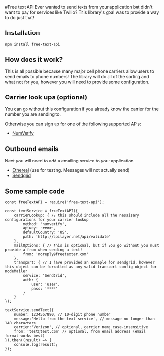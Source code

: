 #Free text API
Ever wanted to send texts from your application but didn't want to pay for services like Twilio? This library's goal was to provide a way to do just that!

## Installation 
```
npm install free-text-api
```

## How does it work?

This is all possible because many major cell phone carriers allow users to send emails to phone numbers! The library will do all of the sorting and what not for you, however you will need to provide some configuration.

## Carrier look ups (optional)

You can go without this configuration if you already know the carrier for the number you are sending to.

Otherwise you can sign up for one of the following supported APIs:

* [NumVerify](https://numverify.com/)

## Outbound emails

Next you will need to add a emailing service to your application. 

* [Ethereal](https://ethereal.email/) (use for testing. Messages will not actually send)
* [Sendgrid](https://app.sendgrid.com/guide/integrate/langs/smtp)

## Some sample code



```
const freeTextAPI = require('free-text-api');

const textService = freeTextAPI({
    carrierLookup: { // this should include all the nessisary configurations for your carrier lookup
        method: 'numverify',
        apiKey: '####',
        defaultCountry: 'US',
        path: 'http://apilayer.net/api/validate'
    },
    mailOptions: { // this is optional, but if you go without you must provide a from when sending a text!
        from: 'noreply@freetexter.com'
    },
    transport: { // I have provided an exmaple for sendgrid, however this object can be formatted as any valid transport config object for nodeMailer
        service: 'SendGrid',
        auth: {
            user: 'user',
            pass: '****'
        }
    }
});

textService.sendText({
    number: 1234567890, // 10-digit phone number
    message:'Hello from the text service', // message no longer than 140 characters
    carrier:'Verizon', // optional, carrier name case-insensitive
    from: 'test@test.com' // optional, from email address (email format works best)
}).then((result) => {
    console.log(result);
});
```

